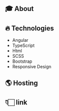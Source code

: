 ## 🎓 About  


## 🔥 Technologies  
- Angular
- TypeScript
- Html
- SCSS
- Bootstrap
- Responsive Design

## 🌎 Hosting  


## 👇🏻 link 

